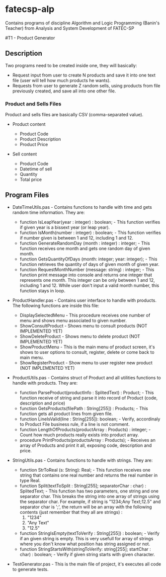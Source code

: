 fatecsp-alp
===========

Contains programs of discipline Algorithm and Logic Programming (Banin's Teacher) from Analysis and System Development of FATEC-SP

#T1 - Product Generator
## Description
Two programs need to be created inside one, they will basically:
* Request input from user to create N products and save it into one text file (user will tell how much products he wants).
* Requests from user to generate Z random sells, using products from file previously created, and save all into one other file.

### Product and Sells Files
Product and sells files are basically CSV (comma-separated value).
* Product content
  * Product Code
  * Product Description
  * Product Price

* Sell content
  * Product Code
  * Datetime of sell
  * Quantity
  * Total price

## Program Files
* DateTimeUtils.pas - Contains functions to handle with time and gets random time information. They are: 
  * function IsLeapYear(year : integer) : boolean; - This function verifies if given year is a bissext year (or leap year).
  * function IsMonth(number : integer) : boolean; - This function verifies if number given is between 1 and 12, including 1 and 12.
  * function GenerateRandomDay (month : integer) : integer; - This function receives one month and gets one random day of given month.
  * function GetsQuantityOfDays (month: integer; year: integer); - This function retrieves the quantity of days of given month of given year.
  * function RequestMonthNumber (message: string) : integer; - This function print message into console and returns one integer that represents one month. This integer can be only between 1 and 12, including 1 and 12. While user don't input a valid month number, this function stays in loop.

* ProductHandler.pas - Contains user interface to handle with products. The following functions are inside this file:
  * DisplaySelectedMenu - This procedure receives one number of menu and shows menu associated to given number.
  * ShowConsultProduct - Shows menu to consult products (NOT IMPLEMENTED YET)
  * ShowDeleteProduct - Shows menu to delete product (NOT IMPLEMENTED YET)
  * ShowProductMenu - This is the main menu of product screen, it's shows to user options to consult, register, delete or come back to main menu.
  * ShowRegisterProduct - Show menu to user register new product (NOT IMPLEMENTED YET)
* ProductUtils.pas - Contains struct of Product and all utilities functions to handle with products. They are:
  * function ParseProduct(productInfo : SplitedText) : Product; - This function receive of string and parse it into record of Product (code, description and price)
  * function GetsProducts(filePath : String[255]) : Products; - This function gets all product lines from given file.
  * function LineIsValid(line : String[255]): boolean; - Verify, accordinaly to Product File business rule, if a line is not comment.
  * function LengthOfProducts(productArray : Products) : integer; - Count how much products really exists into product array.
  * procedure PrintProducts(productsArray : Products); - Receives an array of Products and print it all, exposing code, description and price.

* StringUtils.pas - Contains functions to handle with strings. They are:
  * function StrToReal (s: String): Real; - This function receives one string that contains one real number and returns the real number in type Real.
  * function Split(textToSplit : String[255]; separatorChar : char) : SplitedText; - This function has two parameters, one string and one separator char. This breaks the string into one array of strings using the separator char. For example, if string is "1234;Any Text;12.5" and separator char is ';', the return will be an array with the following contents (just remember that they all are strings)
:
     1. "1234"
     2. "Any Text"
     3. "12.5"
  * function StringIsEmpty(textToVerify : String[255]) : boolean; - Verify if an given string is empty. This is very usefull for array of strings where you don't know what position has string assigned or not.
  * function StringStartsWith(stringToVerify: string[255]; startChar : char) : boolean; - Verify if given string starts with given character.

* TestGenerator.pas - This is the main file of project, it's executes all code to generate tests.
